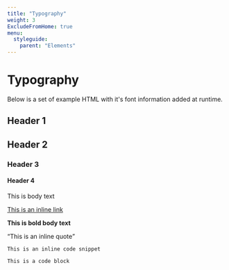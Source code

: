 ```yaml
---
title: "Typography"
weight: 3
ExcludeFromHome: true
menu: 
  styleguide:
    parent: "Elements"
---
```


# Typography

Below is a set of example HTML with it's font information added at runtime.

<section class="n-hopin-js-typography">
    <h1>Header 1</h1>
    <h2>Header 2</h2>
    <h3>Header 3</h3>
    <h4>Header 4</h4>
    <p>This is body text</p>
    <p><a href="#">This is an inline link</a></p>
    <p><strong>This is bold body text</strong></p>
    <p><q>This is an inline quote</q></p>
    <p><code>This is an inline code snippet</code></p>
    <pre><code>This is a code block</code></pre>
</section>